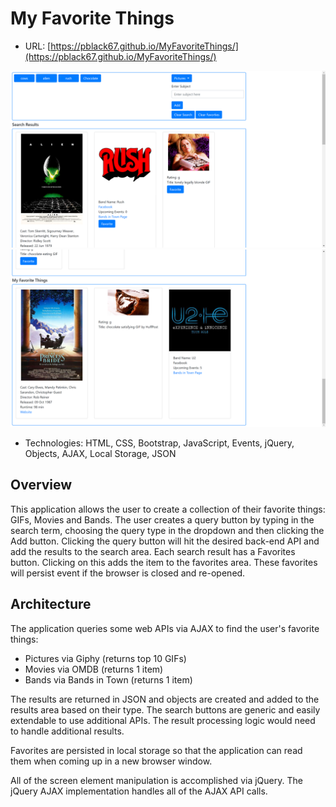 # My Favorite Things

* URL: [https://pblack67.github.io/MyFavoriteThings/](https://pblack67.github.io/MyFavoriteThings/)

![Search](/images/search.png)
![Favorite](/images/favorite.png)

* Technologies: HTML, CSS, Bootstrap, JavaScript, Events, jQuery, Objects, AJAX, Local Storage, JSON

## Overview

This application allows the user to create a collection of their favorite things: GIFs, Movies and Bands. The user creates a query button by typing in the search term, choosing the query type in the dropdown and then clicking the Add button. Clicking the query button will hit the desired back-end API and add the results to the search area. Each search result has a Favorites button. Clicking on this adds the item to the favorites area. These favorites will persist event if the browser is closed and re-opened. 

## Architecture

The application queries some web APIs via AJAX to find the user's favorite things: 

* Pictures via Giphy (returns top 10 GIFs)
* Movies via OMDB (returns 1 item)
* Bands via Bands in Town (returns 1 item)

The results are returned in JSON and objects are created and added to the results area based on their type. The search buttons are generic and easily extendable to use additional APIs. The result processing logic would need to handle additional results. 

Favorites are persisted in local storage so that the application can read them when coming up in a new browser window. 

All of the screen element manipulation is accomplished via jQuery. The jQuery AJAX implementation handles all of the AJAX API calls. 
